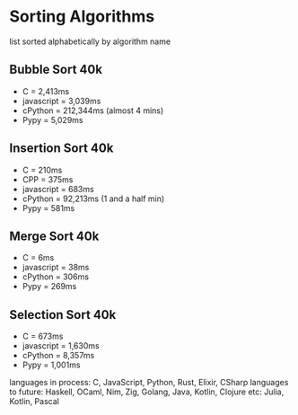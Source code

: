 # Sorting Algorithms

list sorted alphabetically by algorithm name

## Bubble Sort 40k

- C = 2,413ms
- javascript = 3,039ms
- cPython = 212,344ms (almost 4 mins)
- Pypy = 5,029ms

## Insertion Sort 40k

- C = 210ms
- CPP = 375ms
- javascript = 683ms
- cPython = 92,213ms (1 and a half min)
- Pypy = 581ms

## Merge Sort 40k

- C = 6ms
- javascript = 38ms
- cPython = 306ms
- Pypy = 269ms

## Selection Sort 40k

- C = 673ms
- javascript = 1,630ms
- cPython = 8,357ms
- Pypy = 1,001ms

languages in process: C, JavaScript, Python, Rust, Elixir, CSharp
languages to future: Haskell, OCaml, Nim, Zig, Golang, Java, Kotlin, Clojure
etc: Julia, Kotlin, Pascal
